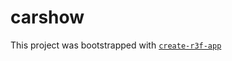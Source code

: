 # carshow

This project was bootstrapped with [`create-r3f-app`](https://github.com/utsuboco/create-r3f-app)
